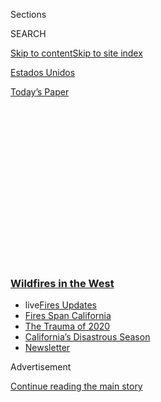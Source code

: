 <div id="app">

<div>

<div>

<div>

<div class="NYTAppHideMasthead css-1q2w90k e1suatyy0">

<div class="section css-ui9rw0 e1suatyy2">

<div class="css-eph4ug er09x8g0">

<div class="css-6n7j50">

</div>

<span class="css-1dv1kvn">Sections</span>

<div class="css-10488qs">

<span class="css-1dv1kvn">SEARCH</span>

</div>

[Skip to content](#site-content)[Skip to site index](#site-index)

</div>

<div id="masthead-section-label" class="css-1wr3we4 eaxe0e00">

[Estados
Unidos](https://www.nytimes3xbfgragh.onion/es/section/estados-unidos)

</div>

<div class="css-10698na e1huz5gh0">

</div>

</div>

<div id="masthead-bar-one" class="section hasLinks css-15hmgas e1csuq9d3">

<div class="css-uqyvli e1csuq9d0">

</div>

<div class="css-1uqjmks e1csuq9d1">

</div>

<div class="css-9e9ivx">

[](https://myaccount.nytimes3xbfgragh.onion/auth/login?response_type=cookie&client_id=vi)

</div>

<div class="css-1bvtpon e1csuq9d2">

[Today’s
Paper](https://www.nytimes3xbfgragh.onion/section/todayspaper)

</div>

</div>

</div>

</div>

<div data-aria-hidden="false">

<div id="site-content" data-role="main">

<div>

<div class="css-1aor85t" style="opacity:0.000000001;z-index:-1;visibility:hidden">

<div class="css-1hqnpie">

<div class="css-epjblv">

<span class="css-17xtcya">[Estados
Unidos](/es/section/estados-unidos)</span><span class="css-x15j1o">|</span><span class="css-fwqvlz">Una
fiesta para dar conocer el sexo de un bebé termina en incendio. Ya había
pasado
antes</span>

</div>

<div class="css-k008qs">

<div class="css-1iwv8en">

<span class="css-18z7m18"></span>

<div>

</div>

</div>

<span class="css-1n6z4y">https://nyti.ms/3bAufYQ</span>

<div class="css-1705lsu">

<div class="css-4xjgmj">

<div class="css-4skfbu" data-role="toolbar" data-aria-label="Social Media Share buttons, Save button, and Comments Panel with current comment count" data-testid="share-tools">

  - 
  - 
  - 
  - 
    
    <div class="css-6n7j50">
    
    </div>

  - 
  - 

</div>

</div>

</div>

</div>

</div>

</div>

<div class="css-13pd83m">

<div class="css-l9svim">

### [<span class="css-pa1jbp"><span class="css-1rxm0ex">Wildfires</span><span class="css-1rxm0ex"> in the West</span></span>](https://www.nytimes3xbfgragh.onion/spotlight/california-wildfires?name=styln-california-wildfires&region=TOP_BANNER&block=storyline_menu_recirc&action=click&pgtype=Article&impression_id=fae56380-f289-11ea-a60b-a756defe8488&variant=undefined)

  - <span class="css-ousu42"><span class="css-12clwdu">live</span>[Fires
    Updates](https://www.nytimes3xbfgragh.onion/2020/09/08/us/wildfires-live-updates.html?name=styln-california-wildfires&region=TOP_BANNER&block=storyline_menu_recirc&action=click&pgtype=Article&impression_id=fae56381-f289-11ea-a60b-a756defe8488&variant=undefined)</span>
  - <span class="css-ousu42">[Fires Span
    California](https://www.nytimes3xbfgragh.onion/2020/09/07/us/ca-wildfires-heatwave.html?name=styln-california-wildfires&region=TOP_BANNER&block=storyline_menu_recirc&action=click&pgtype=Article&impression_id=fae58a90-f289-11ea-a60b-a756defe8488&variant=undefined)</span>
  - <span class="css-ousu42">[The Trauma
    of 2020](https://www.nytimes3xbfgragh.onion/2020/08/26/us/california-wildfires-lake-berryessa.html?name=styln-california-wildfires&region=TOP_BANNER&block=storyline_menu_recirc&action=click&pgtype=Article&impression_id=fae58a91-f289-11ea-a60b-a756defe8488&variant=undefined)</span>
  - <span class="css-ousu42">[California’s Disastrous
    Season](https://www.nytimes3xbfgragh.onion/article/why-does-california-have-wildfires.html?name=styln-california-wildfires&region=TOP_BANNER&block=storyline_menu_recirc&action=click&pgtype=Article&impression_id=fae58a92-f289-11ea-a60b-a756defe8488&variant=undefined)</span>
  - <span class="css-ousu42">[Newsletter](https://www.nytimes3xbfgragh.onion/2020/09/08/us/california-wildfire-heat-wave.html?name=styln-california-wildfires&region=TOP_BANNER&block=storyline_menu_recirc&action=click&pgtype=Article&impression_id=fae58a93-f289-11ea-a60b-a756defe8488&variant=undefined)</span>

</div>

</div>

<div id="top-wrapper" class="css-1sy8kpn">

<div id="top-slug" class="css-l9onyx">

Advertisement

</div>

[Continue reading the main
story](#after-top)

<div class="ad top-wrapper" style="text-align:center;height:100%;display:block;min-height:250px">

<div id="top" class="place-ad" data-position="top" data-size-key="top">

</div>

</div>

<div id="after-top">

</div>

</div>

<div>

<div id="sponsor-wrapper" class="css-1hyfx7x">

<div id="sponsor-slug" class="css-19vbshk">

Supported by

</div>

[Continue reading the main
story](#after-sponsor)

<div id="sponsor" class="ad sponsor-wrapper" style="text-align:center;height:100%;display:block">

</div>

<div id="after-sponsor">

</div>

</div>

<div class="css-186x18t">

</div>

<div class="css-1vkm6nb ehdk2mb0">

# Una fiesta para dar conocer el sexo de un bebé termina en incendio. Ya había pasado antes

</div>

El incendio en El Dorado, California, comenzó cuando una familia usaba
un “dispositivo pirotécnico” para anunciar el sexo de un bebé, dijeron
las autoridades.

<div class="css-79elbk" data-testid="photoviewer-wrapper">

<div class="css-z3e15g" data-testid="photoviewer-wrapper-hidden">

</div>

<div class="css-1a48zt4 ehw59r15" data-testid="photoviewer-children">

![<span class="css-16f3y1r e13ogyst0" data-aria-hidden="true">Las
autoridades dijeron que el incendio en El Dorado cerca de Yucaipa,
California empezó como resultado de una fiesta para dar a conocer el
sexo de un
bebé.</span><span class="css-cnj6d5 e1z0qqy90" itemprop="copyrightHolder"><span class="css-1ly73wi e1tej78p0">Credit...</span><span><span>Ringo
H.W. Chiu/Associated
Press</span></span></span>](https://static01.graylady3jvrrxbe.onion/images/2020/09/07/multimedia/08xp-gender-reveal-ES-00/merlin_176697315_a925bac2-f96e-4a4d-b933-1c18f6a9abab-articleLarge.jpg?quality=75&auto=webp&disable=upscale)

</div>

</div>

<div class="css-18e8msd">

<div class="css-vp77d3 epjyd6m0">

<div class="css-1baulvz">

Por [<span class="css-1baulvz" itemprop="name">Christina
Morales</span>](https://www.nytimes3xbfgragh.onion/by/christina-morales)
y [<span class="css-1baulvz last-byline" itemprop="name">Allyson
Waller</span>](https://www.nytimes3xbfgragh.onion/by/allyson-waller)

</div>

</div>

  - 8 de septiembre de
    2020

  - 
    
    <div class="css-4xjgmj">
    
    <div class="css-d8bdto" data-role="toolbar" data-aria-label="Social Media Share buttons, Save button, and Comments Panel with current comment count" data-testid="share-tools">
    
      - 
      - 
      - 
      - 
        
        <div class="css-6n7j50">
        
        </div>
    
      - 
      - 
    
    </div>
    
    </div>

</div>

<div class="css-mdjrty">

[Read in
English](https://www.nytimes3xbfgragh.onion/2020/09/07/us/gender-reveal-party-wildfire.html "Read in English")

</div>

</div>

<div class="section meteredContent css-1r7ky0e" name="articleBody" itemprop="articleBody">

<div class="css-1fanzo5 StoryBodyCompanionColumn">

<div class="css-53u6y8">

[Regístrate para recibir nuestro
boletín](https://www.nytimes3xbfgragh.onion/newsletters/el-times) con
lo mejor de The New York Times.

-----

Un elaborado plan para dar a conocer el sexo de un bebé se convirtió en
un desastre cuando un “[dispositivo pirotécnico generador de
humo](https://www.instagram.com/p/CE0ddK-hHo1/?igshid=d1a7knxin4dc)”
inició un incendio forestal que destruyó miles de hectáreas al este de
Los Ángeles durante el fin de semana largo, dijeron las autoridades.

El dispositivo prendió fuego a un pasto de un metro de altura en el
Parque Rancho El Dorado la mañana del sábado y los esfuerzos para apagar
el fuego con agua embotellada fueron infructuosos, dijo el lunes el
capitán Bennet Milloy del Departamento Forestal y de Prevención de
Incendios de California. La familia llamó al 911 para reportar el
incendio y compartió fotografías con los investigadores.

Para el lunes el incendio había quemado más de [2950
hectáreas](https://www.fire.ca.gov/incidents/2020/9/5/el-dorado-fire/)
y solo se había contenido el 7 por ciento del siniestro, dijeron las
autoridades. Se ordenó la evacuación de la zona, [incluidas algunas
partes de
Yucaipa](https://twitter.com/YucaipaPD/status/1303046104959692800), una
ciudad cercana de casi 54.000 habitantes. Fue solo [uno de varios
incendios](https://www.nytimes3xbfgragh.onion/2020/09/07/us/ca-wildfires-heatwave.html?action=click&module=News&pgtype=Homepage)
que siguieron extendiéndose sin control por todo California el lunes; el
calor intenso afecta a gran parte del estado.

No se reportaron heridos ni daño estructural de gravedad en un primer
momento.

Se consideraba presentar cargos penales pero no hasta que se extinga el
incendio, dijo el capitán Milloy. El Departamento Forestal y de
Prevención de Incendios de California también podría requerir que los
responsables del incendio reembolsaran por el costo de los esfuerzos de
sofocar el fuego, añadió.

</div>

</div>

<div class="css-1fanzo5 StoryBodyCompanionColumn">

<div class="css-53u6y8">

“No puedo hablar en nombre de ellos”, dijo el capitán Milloy, “pero en
lo personal solo puedo imaginar lo mal que deben sentirse por muchas
razones”.

Las celebraciones para dar a conocer el sexo de un bebé [se
popularizaron hace alrededor de una
década](https://www.nytimes3xbfgragh.onion/es/2019/08/05/espanol/cultura/fiestas-revelacion-genero.html)
como una forma en que los futuros padres recibían la noticia, a menudo
en presencia de familiares y amigos. Las versiones simples de estas
celebraciones a menudo involucran un pastel que al partirlo [revela un
bizcocho rosado o
azul](https://www.bustle.com/p/these-gender-reveal-cake-memes-tweets-are-going-viral-for-the-best-reason-8286365),
o reventar globos [llenos de confetti azul o
rosa](https://www.youtube.com/watch?v=TLAqvC3JWNM).

A pesar de que estas celebraciones comenzaron como eventos íntimos, el
avance de las redes sociales ha convertido a muchas de estas fiestas en
verdaderos espectáculos, dijo Carly Giesler, profesora asociada en la
escuela York de la Universidad de la Ciudad de Nueva York y autora de
*Gender-Reveal Parties as Mediated Events: Celebrating Identity in Pink
and Blue* (Fiestas de revelación de género como eventos mediados:
celebrar la identidad en rosa y azul).

</div>

</div>

<div>

</div>

<div class="css-1fanzo5 StoryBodyCompanionColumn">

<div class="css-53u6y8">

“Mientras tengamos algo como las redes sociales donde una fiesta de
revelación de género es tan visible —tiene que ver con las claves
visuales y el aspecto performativo— seguiremos viendo esto”, dijo
Giesler. “Es un sentido de conexión pero también es una suerte de
espectáculo competitivo”.

</div>

</div>

<div class="css-1fanzo5 StoryBodyCompanionColumn">

<div class="css-53u6y8">

Se ha atribuido a Jenna Karvunidis [la creación de este tipo de
fiestas](https://www.npr.org/2019/07/28/745990073/woman-who-popularized-gender-reveal-parties-says-her-views-on-gender-have-change);
ella organizó una para su primer hijo en 2008 y lo compartió en su blog,
High Gloss and Sauce.

Karvunidis, quien vive en California, dijo en una entrevista por
teléfono que había cenizas en su casa de otro incendio forestal que
consumía el Bosque Nacional Angeles al noreste de Los Ángeles.
“¿Podríamos dejar de hacer estas fiestas estúpidas y así se
resolvería el problema?”, [escribió en
Twitter](https://twitter.com/HighGlossSauce/status/1302982395654631424).
“Gracias”.

La celebración que dio inicio al incendio en El Dorado no fue la primera
fiesta donde se da a conocer el sexo de un bebé que termina en alboroto.
Ni siquiera fue la primera en causar un incendio.

</div>

</div>

<div>

</div>

<div class="css-1fanzo5 StoryBodyCompanionColumn">

<div class="css-53u6y8">

## Una fiesta provocó un incendio forestal en Arizona

En abril de 2017, cerca de Green Valley, Arizona, a unos 48 kilómetros
al sur de Tucson, un oficial fuera de servicio de la Patrulla Fronteriza
disparó un rifle a una diana llena de polvo de color y tannerite, una
sustancia altamente explosiva, para conocer el sexo de su bebé.

Cuando se coloca con coloridos paquetes de polvo y se le dispara, el
tannerite puede llenar el aire con residuos coloridos que se utilizan en
las fiestas de revelación de sexo: azul para niños o rosa para niñas.

[La explosión resultante causó un
incendio](https://www.nytimes3xbfgragh.onion/2018/10/01/us/gender-reveal-arizona-fire.html)
que se extendió al Bosque Nacional Coronado. Consumió más de 18.000
hectáreas, resultó en 8 millones de dólares en daños y se requirieron
casi 800 bomberos para combatirlo. El oficial de la Patrulla Fronteriza
reportó de inmediato el incendio y admitió haberlo causado, dijo [el
fiscal de Estados Unidos para el distrito de
Arizona](https://www.justice.gov/usao-az/pr/duty-border-patrol-agent-pleads-guilty-starting-2017-sawmill-fire-and-ordered-pay-more-8)en
septiembre de 2018. El oficial, Dennis Dickey, se declaró culpable de un
delito menor de violación a las regulaciones del Servicio Forestal de
los Estados Unidos, y admitió que había encendido lo que se conoció como
el incendio Sawmill y acordó pagar más de 8.1 millones de dólares en
restitución.

</div>

</div>

<div class="css-1fanzo5 StoryBodyCompanionColumn">

<div class="css-53u6y8">

## Un auto prendió fuego en Australia

En abril de 2018, [en Australia, un auto que emitía humo
azul](https://www.cnn.com/2019/07/09/australia/australia-gender-reveal-party-scli-intl/index.html)
estalló en llamas, lo que llevó a que encontraran al conductor culpable
por operación peligrosa de un coche.

El servicio de policía de Queensland difundió imágenes del incidente
para advertir al público de los peligros de organizar *burnouts*, en las
que los autos emiten densas nubes de humo rosa o azul para dar a conocer
el sexo del bebé. Esos trucos se han vuelto populares en las
celebraciones de este tipo en Australia, que a menudo han terminado en
autos incendiados y arrestos.

## Un avión se estrelló luego de lanzar agua rosada en Texas

En septiembre de 2019, una avioneta de fumigación se detuvo y se
estrelló después de arrojar cientos de litros de agua rosada sobre un
campo en Texas. El piloto y un pasajero lograron [escapar sin heridas
graves](https://www.nytimes3xbfgragh.onion/2019/11/08/us/gender-reveal-plane-crash.html).

</div>

</div>

<div class="css-79elbk" data-testid="photoviewer-wrapper">

<div class="css-z3e15g" data-testid="photoviewer-wrapper-hidden">

</div>

<div class="css-1a48zt4 ehw59r15" data-testid="photoviewer-children">

![<span class="css-16f3y1r e13ogyst0" data-aria-hidden="true">Una
avioneta se paralizó y se estrelló cerca de Turkey, Texas, en septiembre
de 2019 después de lanzar 1324 litros de agua color rosa como parte de
una celebración donde se revelaría el sexo de un
bebé.</span><span class="css-cnj6d5 e1z0qqy90" itemprop="copyrightHolder"><span class="css-1ly73wi e1tej78p0">Credit...</span><span>Administración
Federal de Aviación de Estados
Unidos</span></span>](https://static01.graylady3jvrrxbe.onion/images/2020/09/07/multimedia/08xp-gender-reveal-ES-01/merlin_164061732_121b60da-3940-4c15-9b84-0399b2b31e00-articleLarge.jpg?quality=75&auto=webp&disable=upscale)

</div>

</div>

<div class="css-1fanzo5 StoryBodyCompanionColumn">

<div class="css-53u6y8">

El piloto, Raj Horan, quien dijo que realizaba el vuelo para un amigo,
lanzó más de 1300 litros de agua sobre un campo en Turkey, Texas, una
pequeña ciudad de unos 500 kilómetros al noroeste de Dallas. Al lanzar
el agua el piloto, la avioneta empezó a detenerse antes de estrellarse,
de acuerdo con [documentos de la Junta de Seguridad de
Transporte](https://dms.ntsb.gov/pubdms/search/hitlist.cfm?docketID=62993&CFID=1151577&CFTOKEN=28b5c40598982e8d-26378EDF-5056-942C-92E9E5EA4503527F).

## Una mujer murió en una explosión

En octubre de 2019,[una mujer de 56 años
murió](https://www.nytimes3xbfgragh.onion/2019/10/28/us/gender-reveal-party-death.html)cuando
fue impactada por los escombros voladores de un dispositivo que debía
disparar columnas de humo en una fiesta donde se iba a dar a conocer el
sexo de un bebé en Knoxville, Iowa, a unos 60 kilómetros al sureste de
Des Moines.

Debido a un fallo, el dispositivo estalló como una bomba de tubo,
dijeron las autoridades, y envió proyectiles a una distancia de más de
130 metros.

</div>

</div>

<div class="css-1fanzo5 StoryBodyCompanionColumn">

<div class="css-53u6y8">

La familia de la mujer había planeado revelar el sexo del bebé con uso
de “material explosivo”, dijeron las autoridades, y esperaban grabar la
escena para publicarla en redes sociales. El dispositivo que fabricaron
tenía cinta alrededor de un tubo de metal que contenía pólvora, un
pedazo de madera y polvo de color, con un agujero al costado del
dispositivo para poner una mecha. La mujer murió instantáneamente luego
de que un pedazo de metal salió disparado y le golpeó la cabeza, según
los funcionarios.

Daniel Victor colaboró con reportería

-----

</div>

</div>

</div>

<div>

</div>

<div>

</div>

<div>

</div>

<div>

<div id="bottom-wrapper" class="css-1ede5it">

<div id="bottom-slug" class="css-l9onyx">

Advertisement

</div>

[Continue reading the main
story](#after-bottom)

<div id="bottom" class="ad bottom-wrapper" style="text-align:center;height:100%;display:block;min-height:90px">

</div>

<div id="after-bottom">

</div>

</div>

</div>

</div>

</div>

## Site Index

<div>

</div>

## Site Information Navigation

  - [© <span>2020</span> <span>The New York Times
    Company</span>](https://help.nytimes3xbfgragh.onion/hc/en-us/articles/115014792127-Copyright-notice)

<!-- end list -->

  - [NYTCo](https://www.nytco.com/)
  - [Contact
    Us](https://help.nytimes3xbfgragh.onion/hc/en-us/articles/115015385887-Contact-Us)
  - [Work with us](https://www.nytco.com/careers/)
  - [Advertise](https://nytmediakit.com/)
  - [T Brand Studio](http://www.tbrandstudio.com/)
  - [Your Ad
    Choices](https://www.nytimes3xbfgragh.onion/privacy/cookie-policy#how-do-i-manage-trackers)
  - [Privacy](https://www.nytimes3xbfgragh.onion/privacy)
  - [Terms of
    Service](https://help.nytimes3xbfgragh.onion/hc/en-us/articles/115014893428-Terms-of-service)
  - [Terms of
    Sale](https://help.nytimes3xbfgragh.onion/hc/en-us/articles/115014893968-Terms-of-sale)
  - [Site
    Map](https://spiderbites.nytimes3xbfgragh.onion)
  - [Help](https://help.nytimes3xbfgragh.onion/hc/en-us)
  - [Subscriptions](https://www.nytimes3xbfgragh.onion/subscription?campaignId=37WXW)

</div>

</div>

</div>

</div>
